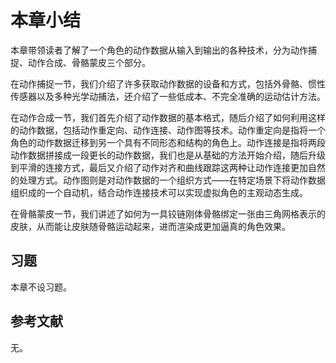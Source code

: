 # 本章小结

本章带领读者了解了一个角色的动作数据从输入到输出的各种技术，分为动作捕捉、动作合成、骨骼蒙皮三个部分。

在动作捕捉一节，我们介绍了许多获取动作数据的设备和方式，包括外骨骼、惯性传感器以及多种光学动捕法，还介绍了一些低成本、不完全准确的运动估计方法。

在动作合成一节，我们首先介绍了动作数据的基本格式，随后介绍了如何利用这样的动作数据，包括动作重定向、动作连接、动作图等技术。动作重定向是指将一个角色的动作数据迁移到另一个具有不同形态和结构的角色上。动作连接是指将两段动作数据拼接成一段更长的动作数据，我们也是从基础的方法开始介绍，随后升级到平滑的连接方式，最后又介绍了动作对齐和曲线跟踪这两种让动作连接更加自然的处理方式。动作图则是对动作数据的一个组织方式——在特定场景下将动作数据组织成的一个自动机，结合动作连接技术可以实现虚拟角色的主观动态生成。

在骨骼蒙皮一节，我们讲述了如何为一具铰链刚体骨骼绑定一张由三角网格表示的皮肤，从而能让皮肤随骨骼运动起来，进而渲染成更加逼真的角色效果。

## 习题

本章不设习题。

## 参考文献

无。
